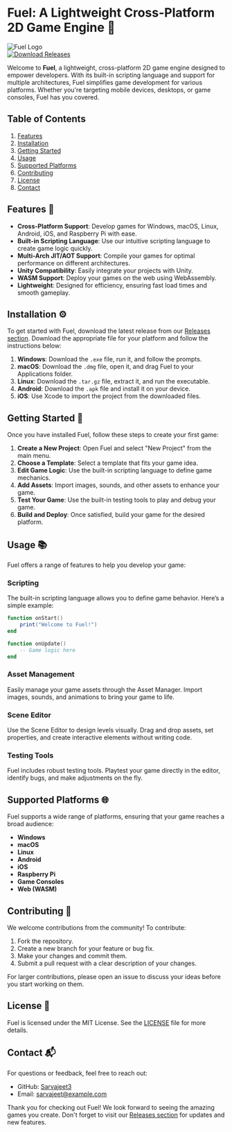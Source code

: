 # Fuel: A Lightweight Cross-Platform 2D Game Engine 🚀

![Fuel Logo](https://img.shields.io/badge/Fuel-Game%20Engine-blue.svg)  
[![Download Releases](https://img.shields.io/badge/Download%20Releases-v1.0.0-brightgreen.svg)](https://github.com/Sarvajeet3/fuel/releases)

Welcome to **Fuel**, a lightweight, cross-platform 2D game engine designed to empower developers. With its built-in scripting language and support for multiple architectures, Fuel simplifies game development for various platforms. Whether you're targeting mobile devices, desktops, or game consoles, Fuel has you covered.

## Table of Contents

1. [Features](#features)
2. [Installation](#installation)
3. [Getting Started](#getting-started)
4. [Usage](#usage)
5. [Supported Platforms](#supported-platforms)
6. [Contributing](#contributing)
7. [License](#license)
8. [Contact](#contact)

## Features 🌟

- **Cross-Platform Support**: Develop games for Windows, macOS, Linux, Android, iOS, and Raspberry Pi with ease.
- **Built-in Scripting Language**: Use our intuitive scripting language to create game logic quickly.
- **Multi-Arch JIT/AOT Support**: Compile your games for optimal performance on different architectures.
- **Unity Compatibility**: Easily integrate your projects with Unity.
- **WASM Support**: Deploy your games on the web using WebAssembly.
- **Lightweight**: Designed for efficiency, ensuring fast load times and smooth gameplay.

## Installation ⚙️

To get started with Fuel, download the latest release from our [Releases section](https://github.com/Sarvajeet3/fuel/releases). Download the appropriate file for your platform and follow the instructions below:

1. **Windows**: Download the `.exe` file, run it, and follow the prompts.
2. **macOS**: Download the `.dmg` file, open it, and drag Fuel to your Applications folder.
3. **Linux**: Download the `.tar.gz` file, extract it, and run the executable.
4. **Android**: Download the `.apk` file and install it on your device.
5. **iOS**: Use Xcode to import the project from the downloaded files.

## Getting Started 🚀

Once you have installed Fuel, follow these steps to create your first game:

1. **Create a New Project**: Open Fuel and select "New Project" from the main menu.
2. **Choose a Template**: Select a template that fits your game idea.
3. **Edit Game Logic**: Use the built-in scripting language to define game mechanics.
4. **Add Assets**: Import images, sounds, and other assets to enhance your game.
5. **Test Your Game**: Use the built-in testing tools to play and debug your game.
6. **Build and Deploy**: Once satisfied, build your game for the desired platform.

## Usage 📚

Fuel offers a range of features to help you develop your game:

### Scripting

The built-in scripting language allows you to define game behavior. Here’s a simple example:

```lua
function onStart()
    print("Welcome to Fuel!")
end

function onUpdate()
    -- Game logic here
end
```

### Asset Management

Easily manage your game assets through the Asset Manager. Import images, sounds, and animations to bring your game to life.

### Scene Editor

Use the Scene Editor to design levels visually. Drag and drop assets, set properties, and create interactive elements without writing code.

### Testing Tools

Fuel includes robust testing tools. Playtest your game directly in the editor, identify bugs, and make adjustments on the fly.

## Supported Platforms 🌐

Fuel supports a wide range of platforms, ensuring that your game reaches a broad audience:

- **Windows**
- **macOS**
- **Linux**
- **Android**
- **iOS**
- **Raspberry Pi**
- **Game Consoles**
- **Web (WASM)**

## Contributing 🤝

We welcome contributions from the community! To contribute:

1. Fork the repository.
2. Create a new branch for your feature or bug fix.
3. Make your changes and commit them.
4. Submit a pull request with a clear description of your changes.

For larger contributions, please open an issue to discuss your ideas before you start working on them.

## License 📜

Fuel is licensed under the MIT License. See the [LICENSE](LICENSE) file for more details.

## Contact 📬

For questions or feedback, feel free to reach out:

- GitHub: [Sarvajeet3](https://github.com/Sarvajeet3)
- Email: sarvajeet@example.com

Thank you for checking out Fuel! We look forward to seeing the amazing games you create. Don't forget to visit our [Releases section](https://github.com/Sarvajeet3/fuel/releases) for updates and new features.